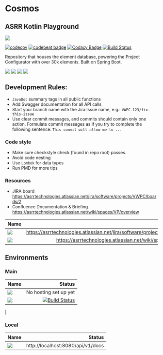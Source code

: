 # Cosmos 
## ASRR Kotlin Playground
<img src ="https://img.shields.io/badge/Powered%20By-ASRR-black?style=for-the-badge"/>

[![codecov](https://codecov.io/gh/ASRRtechnologies/cosmos/branch/main/graph/badge.svg?token=6US5FQD10B)](https://codecov.io/gh/ASRRtechnologies/cosmos)
[![codebeat badge](https://codebeat.co/badges/bd8fbf4e-9368-471c-aef7-7f7f1fe956ae)](https://codebeat.co/projects/github-com-asrrtechnologies-cosmos-main)
[![Codacy Badge](https://app.codacy.com/project/badge/Grade/8ea97b6909f04c76b884a619fd7f8c12)](https://www.codacy.com/gh/ASRRtechnologies/cosmos/dashboard?utm_source=github.com&amp;utm_medium=referral&amp;utm_content=ASRRtechnologies/cosmos&amp;utm_campaign=Badge_Grade)
[![Build Status](https://travis-ci.com/ASRRtechnologies/cosmos.svg?branch=main)](https://travis-ci.com/ASRRtechnologies/cosmos)

Repository that houses the element database, powering the Project Configurator with over 30k elements. Built on Spring Boot.

<img src="https://img.shields.io/badge/spring-boot%20-%236DB33F.svg?&style=for-the-badge&logo=spring&logoColor=white"/> <img src="https://img.shields.io/badge/kotlin-%230095D5.svg?&style=for-the-badge&logo=kotlin&logoColor=white"/> <img src ="https://img.shields.io/badge/MongoDB-%234ea94b.svg?&style=for-the-badge&logo=mongodb&logoColor=white"/>
<img src="https://img.shields.io/badge/gradle%20-%2302313A.svg?&style=for-the-badge&logo=gradle&logoColor=white"/> 

## Development Rules:
- `JavaDoc` summary tags in all public functions
- Add Swagger documentation for all API calls
- Start your branch name with the Jira Issue name, e.g.: `VWPC-123/fix-this-issue`
- Use clear commit messages, and commits should contain only one action. Formulate commit messages as if you try to complete the following sentence: `This commit will allow me to ...`

### Code style
- Make sure checkstyle check (found in repo root) passes.
- Avoid code nesting
- Use `Lombok` for data types  
- Run PMD for more tips

### Resources
- JIRA board https://asrrtechnologies.atlassian.net/jira/software/projects/VWPC/boards/2
- Confluence Documentation & Briefing https://asrrtechnologies.atlassian.net/wiki/spaces/VP/overview

| Name   | Url        |   
| :------------- |-------------:|
| <img src="https://img.shields.io/badge/Jira%20-%230352CC.svg?&style=for-the-badge&logo=jira&logoColor=white"/>    | https://asrrtechnologies.atlassian.net/jira/software/projects/VWPC/boards/2 |  
| <img src="https://img.shields.io/badge/Confluence%20-%230352CC.svg?&style=for-the-badge&logo=confluence&logoColor=white"/>       | https://asrrtechnologies.atlassian.net/wiki/spaces/VP/overview      |  



## Environments
### Main 
| Name   | Status        |   
| :------------- |-------------:| 
| <img src="https://img.shields.io/badge/swagger%20-%2343853D.svg?&style=for-the-badge&logo=swagger&logoColor=white"/>    | No hosting set up yet |  
| <img src="https://img.shields.io/badge/Travis CI%20-%23000000.svg?&style=for-the-badge&logo=travis&logoColor=white"/>   | [![Build Status](https://travis-ci.com/ASRRtechnologies/cosmos.svg?branch=main)](https://travis-ci.com/ASRRtechnologies/cosmos)
|  

### Local 
| Name   | Status        |   
| :------------- |-------------:| 
| <img src="https://img.shields.io/badge/swagger%20-%2343853D.svg?&style=for-the-badge&logo=swagger&logoColor=white"/>      | http://localhost:8080/api/v1/docs |  


